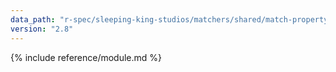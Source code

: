 ```yaml
---
data_path: "r-spec/sleeping-king-studios/matchers/shared/match-property"
version: "2.8"
---
```


{% include reference/module.md %}
